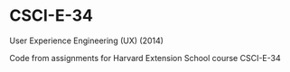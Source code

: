 # CSCI-E-34
User Experience Engineering (UX) (2014)
<p>Code from assignments for Harvard Extension School course CSCI-E-34<p>
